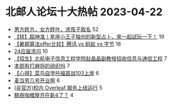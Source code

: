 # 北邮人论坛十大热帖 2023-04-22

- [男方姓方，女方姓叶，求孩子取名](https://bbs.byr.cn/article/Talking/6385454) 52
- [【转】超神准！星座小王子独创的新型占卜、來一起試玩一下！](https://bbs.byr.cn/article/Constellations/326533) 19
- [【暑期算法offer比较】腾讯 vs 蚂蚁 vs 字节](https://bbs.byr.cn/article/Job/2189488) 18
- [24应届求问](https://bbs.byr.cn/article/WorkLife/1199338) 10
- [【招生】北航电子信息工程学院赵晶晶副教授招收信息与通信工程](https://bbs.byr.cn/article/AimGraduate/1222704) 7
- [本部有打麻将的组织吗](https://bbs.byr.cn/article/Chess/14912) 7
- [【心得】菜鸟自学托福首战103上岸](https://bbs.byr.cn/article/GoAbroad/392238) 6
- [麦当劳几号开业啊](https://bbs.byr.cn/article/Picture/3339524) 6
- [(非官方)校内 Overleaf 服务上线运行](https://bbs.byr.cn/article/Paper/44293) 5
- [鲸吞咖喱屋开在新4了？](https://bbs.byr.cn/article/Food/523884) 4


